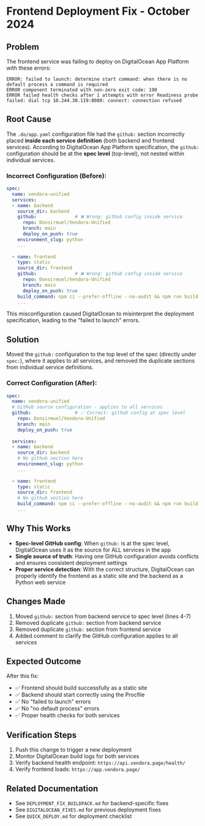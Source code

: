 # Frontend Deployment Fix - October 2024

## Problem
The frontend service was failing to deploy on DigitalOcean App Platform with these errors:
```
ERROR: failed to launch: determine start command: when there is no default process a command is required
ERROR component terminated with non-zero exit code: 190
ERROR failed health checks after 1 attempts with error Readiness probe failed: dial tcp 10.244.30.119:8080: connect: connection refused
```

## Root Cause
The `.do/app.yaml` configuration file had the `github:` section incorrectly placed **inside each service definition** (both backend and frontend services). According to DigitalOcean App Platform specification, the `github:` configuration should be at the **spec level** (top-level), not nested within individual services.

### Incorrect Configuration (Before):
```yaml
spec:
  name: vendora-unified
  services:
  - name: backend
    source_dir: backend
    github:              # ❌ Wrong: github config inside service
      repo: Donsirmuel/Vendora-Unified
      branch: main
      deploy_on_push: true
    environment_slug: python
    ...
    
  - name: frontend
    type: static
    source_dir: frontend
    github:              # ❌ Wrong: github config inside service
      repo: Donsirmuel/Vendora-Unified
      branch: main
      deploy_on_push: true
    build_command: npm ci --prefer-offline --no-audit && npm run build
    ...
```

This misconfiguration caused DigitalOcean to misinterpret the deployment specification, leading to the "failed to launch" errors.

## Solution
Moved the `github:` configuration to the top level of the spec (directly under `spec:`), where it applies to all services, and removed the duplicate sections from individual service definitions.

### Correct Configuration (After):
```yaml
spec:
  name: vendora-unified
  # GitHub source configuration - applies to all services
  github:                # ✅ Correct: github config at spec level
    repo: Donsirmuel/Vendora-Unified
    branch: main
    deploy_on_push: true
  
  services:
  - name: backend
    source_dir: backend
    # No github section here
    environment_slug: python
    ...
    
  - name: frontend
    type: static
    source_dir: frontend
    # No github section here
    build_command: npm ci --prefer-offline --no-audit && npm run build
    ...
```

## Why This Works
- **Spec-level GitHub config**: When `github:` is at the spec level, DigitalOcean uses it as the source for ALL services in the app
- **Single source of truth**: Having one GitHub configuration avoids conflicts and ensures consistent deployment settings
- **Proper service detection**: With the correct structure, DigitalOcean can properly identify the frontend as a static site and the backend as a Python web service

## Changes Made
1. Moved `github:` section from backend service to spec level (lines 4-7)
2. Removed duplicate `github:` section from backend service
3. Removed duplicate `github:` section from frontend service
4. Added comment to clarify the GitHub configuration applies to all services

## Expected Outcome
After this fix:
- ✅ Frontend should build successfully as a static site
- ✅ Backend should start correctly using the Procfile
- ✅ No "failed to launch" errors
- ✅ No "no default process" errors
- ✅ Proper health checks for both services

## Verification Steps
1. Push this change to trigger a new deployment
2. Monitor DigitalOcean build logs for both services
3. Verify backend health endpoint: `https://api.vendora.page/health/`
4. Verify frontend loads: `https://app.vendora.page/`

## Related Documentation
- See `DEPLOYMENT_FIX_BUILDPACK.md` for backend-specific fixes
- See `DIGITALOCEAN_FIXES.md` for previous deployment fixes
- See `QUICK_DEPLOY.md` for deployment checklist
